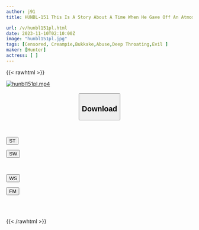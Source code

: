 ```yaml
---
author: j91
title: HUNBL-151 This Is A Story About A Time When He Gave Off An Atmosphere That Looked Like He Could Have Sex With Men, But When It Came Down To It, He Didn't Like It, So I Got Mad And Spanked Him As Hard As I Could, Until He Got Horny, And Then He Calmed Down And Fucked Me.

url: /v/hunbl151pl.html
date: 2023-11-10T02:10:00Z
image: "hunbl151pl.jpg"
tags: [Censored, Creampie,Bukkake,Abuse,Deep Throating,Evil	]
maker: [Hunter]
actress: [ ]
---
```



{{< rawhtml >}}

<div class="video" data-videoid="pgb7GBRj9bfBmx">
    <a href="javascript:;">
        <img src="https://my.j91.asia/v/hunbl151pl.jpg" width="WIDTH" height="HEIGHT" alt="hunbl151pl.mp4" loading="lazy">
    </a>
</div>

<script type="text/javascript" src="https://j91.asia/asset/on-demand-st.js"></script>

<br>
  <link rel="stylesheet" href="https://j91.asia/asset/bs5.css">
  
  <center>
  <button class="btn btn-primary" type="button" data-bs-toggle="collapse" data-bs-target=".multi-collapse" aria-expanded="false" aria-controls="multiCollapseExample1 multiCollapseExample2"><h2>Download</h2></button></center>
</p>
<div class="row">
  <div class="col">
    <div class="collapse multi-collapse" id="multiCollapseExample1">
      <div class="card card-body">
	      	      <br>
<div class="buttons">  
<p><a href="https://streamtape.to/v/pgb7GBRj9bfBmx" target="_blank"><button class="btn-hover color-3"><i class="fa fa-download"></i> ST</button></a></p>
<p><a href="https://sfastwish.com/mt5bb08icobd" target="_blank"><button class="btn-hover color-2"><i class="fa fa-download"></i> SW</button></a></p></div>
    </div>
  </div>
</div>
  <div class="col">
    <div class="collapse multi-collapse" id="multiCollapseExample2">
      <div class="card card-body">
	      <br>
<div class="buttons">
<p><a href="javascript:;" target="_blank"><button class="btn-hover color-9"><i class="fa fa-download"></i> WS</button></a></p>
<p><a href="javascript:;" target="_blank"><button class="btn-hover color-8"><i class="fa fa-download"></i> FM</button></a></p></div>
<br><br>
      </div>
    </div>
  </div>
</div>

{{< /rawhtml >}}
